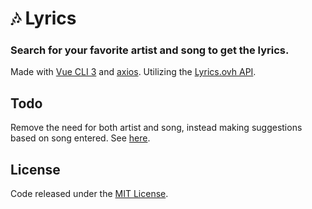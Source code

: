 # 🎶 Lyrics
### Search for your favorite artist and song to get the lyrics.

Made with [Vue CLI 3](https://cli.vuejs.org/) and [axios](https://github.com/axios/axios). Utilizing the [Lyrics.ovh API](https://lyricsovh.docs.apiary.io/#).

## Todo

Remove the need for both artist and song, instead making suggestions based on song entered. See [here](https://lyrics.ovh/).

## License

Code released under the [MIT License](https://github.com/carlssonemil/lyrics/blob/master/LICENSE).
